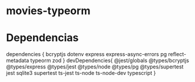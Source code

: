 # movies-typeorm
# Dependencias 
dependencies {
    bcryptjs
    dotenv
    express
    express-async-errors
    pg
    reflect-metadata
    typeorm
    zod
  }
  devDependencies{
    @jest/globals
    @types/bcryptjs
    @types/express
    @types/jest
    @types/node
    @types/pg
    @types/supertest
    jest
    sqlite3
    supertest
    ts-jest
    ts-node
    ts-node-dev
    typescript 
  }
